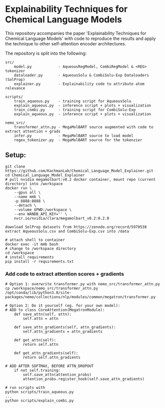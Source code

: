# Explainability Techniques for Chemical Language Models
This repository accompanies the paper 'Explainability Techniques for Chemical Language Models' with code to reproduce the results and apply the technique to other self-attention encoder architectures.

The repository is split into the following:
```
src/
	model.py		    - AqueousRegModel, CombiRegModel & <REG> tokenizer
	dataloader.py 		- AqueousSolu & CombiSolu-Exp Dataloaders (SolProp)
	explainer.py 		- Explainability code to attribute atom relevance

scripts/
	train_aqueous.py	- training script for AqueousSolu
	explain_aqueous.py 	- inference script + plots + visualization
	train_combi.py 		- training script for CombiSolu-Exp
	explain_aqueous.py 	- inference script + plots + visualization

nemo_src/
    transformer_attn.py - MegaMolBART source augmented with code to extract attention + grads
    infer.py            - MegaMolBART source to load model
    regex_tokenizer.py  - MegaMolBART source for the tokenzier
```

## Setup:
```
git clone https://github.com/KachmanLab/Chemical_Language_Model_Explainer.git
cd Chemical_Language_Model_Explainer
# pull nvidia megamolbart:v0.2 docker container, mount repo (current directory) into /workspace
docker run \
    --gpus all \
    --name mmb \
    -p 8888:8888 \
    --detach \
    --volume $PWD:/workspace \
    --env WANDB_API_KEY='' \
    nvcr.io/nvidia/clara/megamolbart_v0.2:0.2.0
```
```
download SolProp datasets from https://zenodo.org/record/5970538
extract AqueousSolu.csv and CombiSolu-Exp.csv into /data
```
```
# attach shell to container
docker exec -it mmb bash
# change to /workspace directory
cd /workspace
# install requirements
pip install -r requirements.txt
```

### Add code to extract attention scores + gradients
```
# Option 1: overwrite transformer.py with nemo_src/transformer_attn.py
cp /workspace/nemo_src/transformer_attn.py /opt/conda/lib/python3.8/site-packages/nemo/collections/nlp/modules/common/megatron/transformer.py
```
```
# Option 2: Do it yourself (eg. for your own model):
# ADD to class CoreAttention(MegatronModule):
    def save_attn(self, attn):
        self.attn = attn

    def save_attn_gradients(self, attn_gradients):
        self.attn_gradients = attn_gradients

    def get_attn(self):
        return self.attn

    def get_attn_gradients(self):
        return self.attn_gradients

# ADD AFTER SOFTMAX, BEFORE ATTN_DROPOUT
    if not self.training:
        self.save_attn(attention_probs)
        attention_probs.register_hook(self.save_attn_gradients)
```

```
# run scripts with
python scripts/train_aqueous.py
...
python scripts/explain_combi.py
```